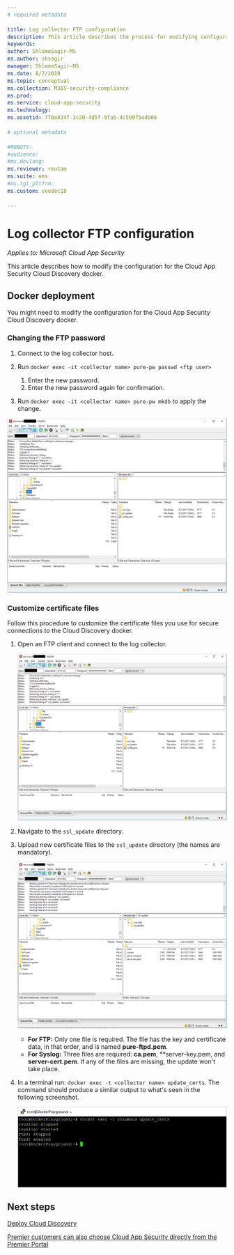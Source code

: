 ```yaml
---
# required metadata

title: Log collector FTP configuration
description: This article describes the process for modifying configuration for the Cloud App Security Cloud Discovery docker.
keywords:
author: ShlomoSagir-MS
ms.author: shsagir
manager: ShlomoSagir-MS
ms.date: 8/7/2019
ms.topic: conceptual
ms.collection: M365-security-compliance
ms.prod:
ms.service: cloud-app-security
ms.technology:
ms.assetid: 776e834f-3c20-4d5f-9fab-4c5b975edb06

# optional metadata

#ROBOTS:
#audience:
#ms.devlang:
ms.reviewer: reutam
ms.suite: ems
#ms.tgt_pltfrm:
ms.custom: seodec18

---
```

# Log collector FTP configuration

*Applies to: Microsoft Cloud App Security*

This article describes how to modify the configuration for the Cloud App Security Cloud Discovery docker.

## Docker deployment

You might need to modify the configuration for the Cloud App Security Cloud Discovery docker.

### Changing the FTP password

1. Connect to the log collector host.

2. Run `docker exec -it <collector name> pure-pw passwd <ftp user>`

    1. Enter the new password.
    2. Enter the new password again for confirmation.

3. Run `docker exec -it <collector name> pure-pw mkdb` to apply the change.

  ![change ftp password](./media/ftp-connect.png)

### Customize certificate files

Follow this procedure to customize the certificate files you use for secure connections to the Cloud Discovery docker.

1. Open an FTP client and connect to the log collector.

   ![Connect to ftp client](./media/ftp-connect.png)

2. Navigate to the `ssl_update` directory.
3. Upload new certificate files to the `ssl_update` directory (the names are mandatory).

    ![Change ftp password](./media/new-certs.png)

    - **For FTP:** Only one file is required. The file has the key and certificate data, in that order, and is named **pure-ftpd.pem**.
    - **For Syslog:** Three files are required: **ca.pem**, **server-key.pem, and **server-cert.pem**. If any of the files are missing, the update won't take place.

4. In a terminal run: `docker exec -t <collector name> update_certs`. The command should produce a similar output to what's seen in the following screenshot.

    ![Change ftp password](./media/update-certs.png)

## Next steps

[Deploy Cloud Discovery](set-up-cloud-discovery.md)

[Premier customers can also choose Cloud App Security directly from the Premier Portal](https://premier.microsoft.com/)